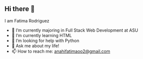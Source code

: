 ## Hi there 👋
I am Fatima Rodriguez

- 🔭 I’m currently majoring in Full Stack Web Development at ASU
- 🌱 I’m currently learning HTML
- 🤔 I’m looking for help with Python
- 💬 Ask me about my life!
- 📫 How to reach me: anahifatimaoo2@gmail.com



